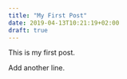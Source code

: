 ```yaml
---
title: "My First Post"
date: 2019-04-13T10:21:19+02:00
draft: true
---
```

This is my first post.

Add another line.
